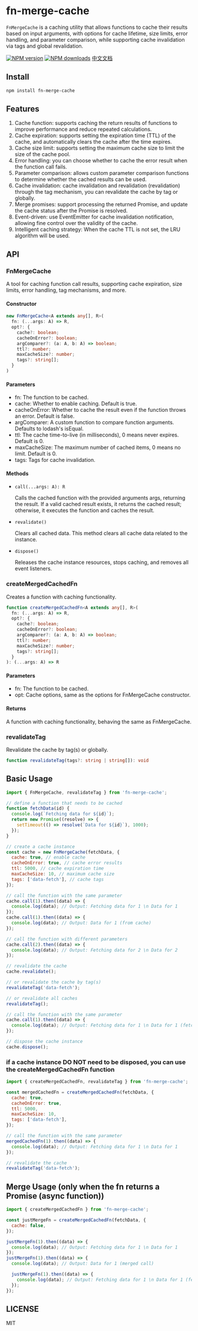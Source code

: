 # fn-merge-cache

`FnMergeCache` is a caching utility that allows functions to cache their results based on input arguments, with options for cache lifetime, size limits, error handling, and parameter comparison, while supporting cache invalidation via tags and global revalidation.

[![NPM version](https://img.shields.io/npm/v/fn-merge-cache.svg?style=flat)](https://npmjs.com/package/fn-merge-cache)
[![NPM downloads](http://img.shields.io/npm/dm/fn-merge-cache.svg?style=flat)](https://npmjs.com/package/fn-merge-cache)
[中文文档](https://github.com/hurryhuang1007/fn-merge-cache/blob/main/README.zh.md)

## Install

```bash
npm install fn-merge-cache
```

## Features

1. Cache function: supports caching the return results of functions to improve performance and reduce repeated calculations.
2. Cache expiration: supports setting the expiration time (TTL) of the cache, and automatically clears the cache after the time expires.
3. Cache size limit: supports setting the maximum cache size to limit the size of the cache pool.
4. Error handling: you can choose whether to cache the error result when the function call fails.
5. Parameter comparison: allows custom parameter comparison functions to determine whether the cached results can be used.
6. Cache invalidation: cache invalidation and revalidation (revalidation) through the tag mechanism, you can revalidate the cache by tag or globally.
7. Merge promises: support processing the returned Promise, and update the cache status after the Promise is resolved.
8. Event-driven: use EventEmitter for cache invalidation notification, allowing fine control over the validity of the cache.
9. Intelligent caching strategy: When the cache TTL is not set, the LRU algorithm will be used.

## API

### FnMergeCache

A tool for caching function call results, supporting cache expiration, size limits, error handling, tag mechanisms, and more.

#### Constructor

```typescript
new FnMergeCache<A extends any[], R>(
  fn: (...args: A) => R,
  opt?: {
    cache?: boolean;
    cacheOnError?: boolean;
    argComparer?: (a: A, b: A) => boolean;
    ttl?: number;
    maxCacheSize?: number;
    tags?: string[];
  }
)
```

#### Parameters

- fn: The function to be cached.
- cache: Whether to enable caching. Default is true.
- cacheOnError: Whether to cache the result even if the function throws an error. Default is false.
- argComparer: A custom function to compare function arguments. Defaults to lodash's isEqual.
- ttl: The cache time-to-live (in milliseconds), 0 means never expires. Default is 0.
- maxCacheSize: The maximum number of cached items, 0 means no limit. Default is 0.
- tags: Tags for cache invalidation.

#### Methods

- `call(...args: A): R`

  Calls the cached function with the provided arguments args, returning the result. If a valid cached result exists, it returns the cached result; otherwise, it executes the function and caches the result.

- `revalidate()`

  Clears all cached data. This method clears all cache data related to the instance.

- `dispose()`

  Releases the cache instance resources, stops caching, and removes all event listeners.

### createMergedCachedFn

Creates a function with caching functionality.

```typescript
function createMergedCachedFn<A extends any[], R>(
  fn: (...args: A) => R,
  opt?: {
    cache?: boolean;
    cacheOnError?: boolean;
    argComparer?: (a: A, b: A) => boolean;
    ttl?: number;
    maxCacheSize?: number;
    tags?: string[];
  }
): (...args: A) => R
```

#### Parameters

- fn: The function to be cached.
- opt: Cache options, same as the options for FnMergeCache constructor.

#### Returns

A function with caching functionality, behaving the same as FnMergeCache.

### revalidateTag

Revalidate the cache by tag(s) or globally.

```typescript
function revalidateTag(tags?: string | string[]): void
```

## Basic Usage

```javascript
import { FnMergeCache, revalidateTag } from 'fn-merge-cache';

// define a function that needs to be cached
function fetchData(id) {
  console.log(`Fetching data for ${id}`);
  return new Promise((resolve) => {
    setTimeout(() => resolve(`Data for ${id}`), 1000);
  });
}

// create a cache instance
const cache = new FnMergeCache(fetchData, {
  cache: true, // enable cache
  cacheOnError: true, // cache error results
  ttl: 5000, // cache expiration time
  maxCacheSize: 10, // maximum cache size
  tags: ['data-fetch'], // cache tags
});

// call the function with the same parameter
cache.call(1).then((data) => {
  console.log(data); // Output: Fetching data for 1 \n Data for 1
});
cache.call(1).then((data) => {
  console.log(data); // Output: Data for 1 (from cache)
});

// call the function with different parameters
cache.call(2).then((data) => {
  console.log(data); // Output: Fetching data for 2 \n Data for 2
});

// revalidate the cache
cache.revalidate();

// or revalidate the cache by tag(s)
revalidateTag('data-fetch');

// or revalidate all caches
revalidateTag();

// call the function with the same parameter
cache.call(1).then((data) => {
  console.log(data); // Output: Fetching data for 1 \n Data for 1 (fetch again)
});

// dispose the cache instance
cache.dispose();
```

### if a cache instance DO NOT need to be disposed, you can use the createMergedCachedFn function

```javascript
import { createMergedCachedFn, revalidateTag } from 'fn-merge-cache';

const mergedCachedFn = createMergedCachedFn(fetchData, {
  cache: true,
  cacheOnError: true,
  ttl: 5000,
  maxCacheSize: 10,
  tags: ['data-fetch'],
});

// call the function with the same parameter
mergedCachedFn(1).then((data) => {
  console.log(data); // Output: Fetching data for 1 \n Data for 1
});

// revalidate the cache
revalidateTag('data-fetch');
```

## Merge Usage (only when the fn returns a Promise (async function))

```javascript
import { createMergedCachedFn } from 'fn-merge-cache';

const justMergeFn = createMergedCachedFn(fetchData, {
  cache: false,
});

justMergeFn(1).then((data) => {
  console.log(data); // Output: Fetching data for 1 \n Data for 1
});
justMergeFn(1).then((data) => {
  console.log(data); // Output: Data for 1 (merged call)

  justMergeFn(1).then((data) => {
    console.log(data); // Output: Fetching data for 1 \n Data for 1 (fetch again)
  });
});
```

## LICENSE

MIT
